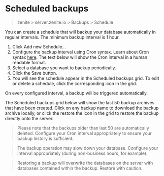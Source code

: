 # Scheduled backups

> zenite > server.zenite.io > Backups > Schedule

You can create a schedule that will backup your database automatically in regular intervals. The minimum backup interval is 1 hour.

1. Click Add new Schedule...
2. Configure the backup interval using Cron syntax. Learn about Cron syntax [here](https://en.wikipedia.org/wiki/Cron). The text below will show the Cron interval in a human readable format.
3. Select a database you want to backup periodically.
4. Click the Save button.
5. You will see the schedule appear in the Scheduled backups grid. To edit or delete a schedule, click the corresponding icon in the grid.

On every configured interval, a backup will be triggered automatically.

The Scheduled backups grid below will show the last 50 backup archives that have been created. Click on any backup name to download the backup archive locally, or click the restore the icon in the grid to restore the backup directly onto the server.

> Please note that the backups older than last 50 are automatically deleted. Configure your Cron interval appropriately to ensure your backup history is sufficient.

> The backup operation may slow down your database. Configure your interval appropriately (during non-business hours, for example).

> Restoring a backup will overwrite the databases on the server with databases contained within the backup. Restore with caution.